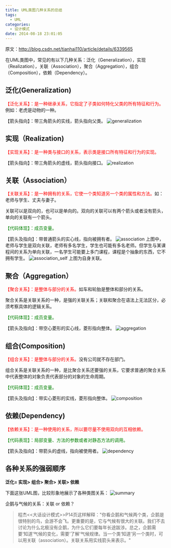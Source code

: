 ```yaml
---
title: UML类图几种关系的总结
tags:
  - UML
categories:
  - 设计模式
date: 2014-08-18 23:01:05
---
```


原文：<http://blog.csdn.net/tianhai110/article/details/6339565>

在UML类图中，常见的有以下几种关系：泛化（Generalization），实现（Realization），关联（Association），聚合（Aggregation），组合（Composition），依赖（Dependency）。
<!--more-->

## 泛化(Generalization)

<span style="color:red;">【泛化关系】：是一种继承关系，它指定了子类如何特化父类的所有特征和行为。</span>例如：老虎是动物的一种。

【箭头指向】：带三角箭头的实线，箭头指向父类。
![generalization](/uploads/images/generalization.png)

## 实现（Realization)

<span style="color:red;">【实现关系】：是一种类与接口的关系，表示类是接口所有特征和行为的实现。</span>

【箭头指向】：带三角箭头的虚线，箭头指向接口。
![realization](/uploads/images/realization.png)

## 关联（Association）

<span style="color:red;">【关联关系】：是一种拥有的关系，它使一个类知道另一个类的属性和方法。</span>如：老师与学生、丈夫与妻子。

关联可以是双向的，也可以是单向的。双向的关联可以有两个箭头或者没有箭头，单向的关联有一个箭头。

<span style="color:green;">【代码体现】：成员变量。</span>

【箭头及指向】：带普通箭头的实心线，指向被拥有者。
![association](/uploads/images/association.png)
上图中，老师与学生是双向关联，老师有多名学生，学生也可能有多名老师。但学生与某课程间的关系为单向关联，一名学生可能要上多门课程，课程是个抽象的东西，它不拥有学生。
![association_self](/uploads/images/association_self.png)
上图为自身关联。

## 聚合（Aggregation）

<span style="color:red;">【聚合关系】：是整体与部分的关系。</span>如车和轮胎是整体和部分的关系。

聚合关系是关联关系的一种，是强的关联关系；关联和聚合在语法上无法区分，必须考察具体的逻辑关系。

<span style="color:green;">【代码体现】：成员变量。</span>

【箭头及指向】：带空心菱形的实心线，菱形指向整体。
![aggregation](/uploads/images/aggregation.png)

## 组合(Composition)

<span style="color:red;">【组合关系】：是整体与部分的关系。</span>没有公司就不存在部门。</span>

组合关系是关联关系的一种，是比聚合关系还要强的关系，它要求普通的聚合关系中代表整体的对象负责代表部分的对象的生命周期。

<span style="color:green;">【代码体现】：成员变量。</span>

【箭头及指向】：带实心菱形的实线，菱形指向整体。
![composition](/uploads/images/composition.png)

## 依赖(Dependency)

<span style="color:red;">【依赖关系】：是一种使用的关系，所以要尽量不使用双向的互相依赖。</span>

<span style="color:green;">【代码表现】：局部变量、方法的参数或者对静态方法的调用。</span>

【箭头及指向】：带箭头的虚线，指向被使用者。
![dependency](/uploads/images/dependency.png)

## 各种关系的强弱顺序

**泛化= 实现> 组合> 聚合> 关联> 依赖**

下面这张UML图，比较形象地展示了各种类图关系：
![summary](/uploads/images/summary.png)

企鹅与气候的关系：关联 or 依赖？
> 程杰<<大话设计模式>>P14页这样解释："你看企鹅和气候两个类，企鹅是很特别的鸟，会游不会飞。更重要的是，它与气候有很大的关联。我们不去讨论为什么北极没有企鹅，为什么它们要每年长途跋涉。总之，企鹅需要‘知道’气候的变化，需要‘了解’气候规律。当一个类‘知道’另一个类时，可以用关联（association）。关联关系用实线箭头来表示。"
